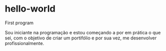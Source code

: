# hello-world
First program

Sou iniciante na programação e estou começando a por em prática o que sei, com o objetivo de criar um portifólio e por sua vez, me desenvolver profissionalmente.
